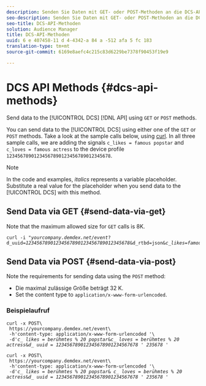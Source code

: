 ```yaml
---
description: Senden Sie Daten mit GET- oder POST-Methoden an die DCS-API.
seo-description: Senden Sie Daten mit GET- oder POST-Methoden an die DCS-API.
seo-title: DCS-API-Methoden
solution: Audience Manager
title: DCS-API-Methoden
uuid: 6 e 407458-11 d 4-4342-a 84 a -512 afa 5 fc 183
translation-type: tm+mt
source-git-commit: 6169e8aefc4c215c83d6229be7378f90453f19e9

---
```



# DCS API Methods {#dcs-api-methods}

Send data to the [!UICONTROL DCS] [!DNL API] using `GET` or `POST` methods.

You can send data to the [!UICONTROL DCS] using either one of the `GET` or `POST` methods. Take a look at the sample calls below, using [curl](https://curl.haxx.se/). In all three sample calls, we are adding the signals `c_likes = famous popstar` and `c_loves = famous actress` to the device profile `12345678901234567890123456789012345678`.

>[!NOTE]
>
>In the code and examples, *italics* represents a variable placeholder. Substitute a real value for the placeholder when you send data to the [!UICONTROL DCS] with this method.

## Send Data via GET {#send-data-via-get}

Note that the maximum allowed size for `GET` calls is 8K.

<pre><code>curl -i "<i>yourcompany.demdex.net/event</i>?
d_uuid=<i>12345678901234567890123456789012345678</i>&amp;d_rtbd=json&amp;<i>c_likes=famous%20popstar</i>&amp;<i>c_loves=famous%20actress</i>"
</code></pre>

## Send Data via POST {#send-data-via-post}

Note the requirements for sending data using the `POST` method:

* Die maximal zulässige Größe beträgt 32 K.
* Set the content type to `application/x-www-form-urlencoded`.

### Beispielaufruf

<pre><code>curl -x POST\ 
 https://yourcompany.demdex.net/event<i></i>\ 
 -h'content-type: application/x-www-form-urlencoded '\ 
 -d'<i>c_ likes = berühmtes % 20 popstar</i>&amp;<i>c_ loves = berühmtes % 20 actress</i>&amp;<i>d_ uuid = 123456789012345678901234567678 ' 235678 '</i>
</code></pre>

<pre><code>curl -x POST\ 
 https://yourcompany.demdex.net/event<i></i>\ 
 -h'content-type: application/x-www-form-urlencoded '\ 
 -d'<i>c_ likes = berühmtes % 20 popstar</i>&amp; <i>c_ loves = berühmtes % 20 actress</i>&amp;<i>d_ uuid = 123456789012345678901234567678 ' 235678 '</i>
</code></pre>
